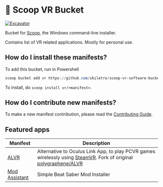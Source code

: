# 🥽 Scoop VR Bucket
[![Excavator](https://github.com/skiletro/scoop-vr-software-bucket/actions/workflows/excavator.yml/badge.svg)](https://github.com/skiletro/scoop-vr-software-bucket/actions/workflows/excavator.yml)

Bucket for [Scoop](https://scoop.sh), the Windows command-line installer.

Contains list of VR related applications. Mostly for personal use.

How do I install these manifests?
---------------------------------

To add this bucket, run in Powershell
``` powershell
scoop bucket add vr https://github.com/skiletro/scoop-vr-software-bucket
```

To install, do `scoop install vr/<manifest>`.

How do I contribute new manifests?
----------------------------------

To make a new manifest contribution, please read the [Contributing Guide](https://github.com/ScoopInstaller/.github/blob/main/.github/CONTRIBUTING.md).

## Featured apps

| Manifest | Description |
|----------|-------------|
| [ALVR](https://github.com/alvr-org/ALVR) | Alternative to Oculus Link App, to play PCVR games wirelessly using [SteamVR](https://www.steamvr.com/). Fork of original [polygraphene/ALVR](https://github.com/polygraphene/ALVR) |
| [Mod Assistant](https://github.com/bsmg/ModAssistant) | Simple Beat Saber Mod Installer |